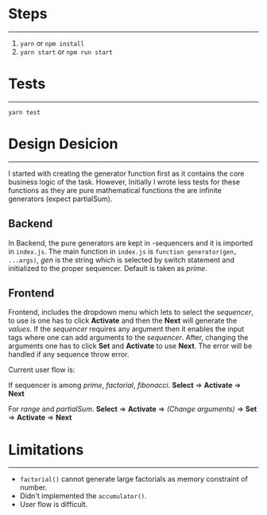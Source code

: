 # Steps
---
1. `yarn` or `npm install`
2. `yarn start` or `npm run start`

# Tests
---
  `yarn test`

# Design Desicion
---
I started with creating the generator function first as it contains the core business logic of the task. However, Initially I wrote less tests for these functions as they are pure mathematical functions the are infinite generators (expect partialSum).

## Backend

In Backend, the pure generators are kept in -sequencers and it is imported in `index.js`.
The main function in `index.js` is `function generator(gen, ...args)`, _gen_ is the string which is selected by switch statement and initialized to the proper sequencer. Default is taken as _prime_.

## Frontend

Frontend, includes the dropdown menu which lets to select the _sequencer_, to use is one has to click __Activate__ and then the __Next__ will generate the _values_.
If the _sequencer_ requires any argument then it enables the input tags where one can add arguments to the _sequencer_.
After, changing the arguments one has to click __Set__ and __Activate__ to use __Next__.
The error will be handled if any sequence throw error.

Current user flow is:

If sequencer is among _prime_, _factorial_, _fibonacci_.
__Select__ => __Activate__ => __Next__

For _range_ and _partialSum_.
__Select__ => __Activate__ => _(Change arguments)_ => __Set__ => __Activate__ => __Next__

# Limitations
---
- `factorial()` cannot generate large factorials as memory constraint of number.
- Didn't implemented the `accumulator()`.
- User flow is difficult.
